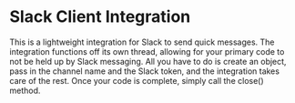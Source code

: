 # Slack Client Integration
This is a lightweight integration for Slack to send quick messages.
The integration functions off its own thread, allowing for your primary code to not be held up by Slack messaging.
All you have to do is create an object, pass in the channel name and the Slack token, and the integration takes care of the rest.
Once your code is complete, simply call the close() method.